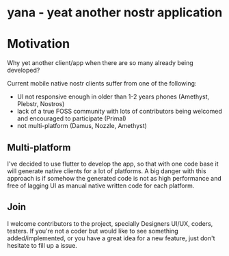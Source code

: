 # yana - yeat another nostr application

# Motivation
Why yet another client/app when there are so many already being developed?

Current mobile native nostr clients suffer from one of the following:
- UI not responsive enough in older than 1-2 years phones (Amethyst, Plebstr, Nostros)
- lack of a true FOSS community with lots of contributors being welcomed and encouraged to participate (Primal)
- not multi-platform (Damus, Nozzle, Amethyst)

## Multi-platform

I've decided to use flutter to develop the app, so that with one code base it will generate native clients for a lot of platforms.
A big danger with this approach is if somehow the generated code is not as high performance and free of lagging UI as manual native written code for each platform.

## Join

I welcome contributors to the project, specially Designers UI/UX, coders, testers.
If you're not a coder but would like to see something added/implemented, or you have a great idea for a new feature, just don't hesitate to fill up a issue.

